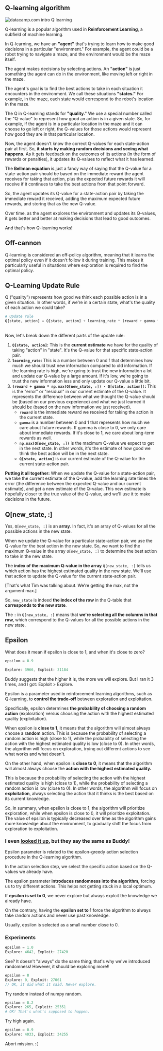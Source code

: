 ## Q-learning algorithm

<img src="https://res.cloudinary.com/dyd911kmh/image/upload/v1666973295/Q_Learning_Process_134331efc1.png" alt="datacamp.com intro Q learning">

<!--https://www.datacamp.com/tutorial/introduction-q-learning-beginner-tutorial-->

Q-learning is a popular algorithm used in **Reinforcement Learning**, a subfield of machine learning.

In Q-learning, we have an **"agent"** that's trying to learn how to make good decisions in a particular "environment."  For example, the agent could be a robot trying to navigate a maze, and the environment would be the maze itself.

The agent makes decisions by selecting actions. An **"action"** is just something the agent can do in the environment, like moving left or right in the maze.

The agent's goal is to find the best actions to take in each situation it encounters in the environment. We call these situations **"states."** For example, in the maze, each state would correspond to the robot's location in the maze.

The Q in Q-learning stands for **"quality."** We use a special number called the "Q-value" to represent how good an action is in a given state. So, for example, if the agent is in a particular location in the maze and it can choose to go left or right, the Q-values for those actions would represent how good they are in that particular location.

Now, the agent doesn't know the correct Q-values for each state-action pair at first. So, **it starts by making random decisions and seeing what happens.** As it gets feedback on the outcomes of its actions (in the form of rewards or penalties), it updates its Q-values to reflect what it has learned.

The **Bellman equation** is just a fancy way of saying that the Q-value for a state-action pair should be based on the immediate reward the agent receives for taking that action, plus the expected future rewards it will receive if it continues to take the best actions from that point forward.

So, the agent updates its Q-value for a state-action pair by taking the immediate reward it received, adding the maximum expected future rewards, and storing that as the new Q-value.

Over time, as the agent explores the environment and updates its Q-values, it gets better and better at making decisions that lead to good outcomes.

And that's how Q-learning works!

## Off-cannon

Q-learning is considered an off-policy algorithm, meaning that it learns the optimal policy even if it doesn't follow it during training. This makes it particularly useful in situations where exploration is required to find the optimal policy.

## Q-Learning Update Rule

Q ("quality") represents how good we think each possible action is in a given situation. In other words, if we're in a certain state, what's the quality of each action we could take?

```py
# Update rule
Q[state, action] = Q[state, action] + learning_rate * (reward + gamma * np.max(Q[new_state, :]) - Q[state, action])
```

<br>
Now, let's break down the different parts of the update rule:

1. **`Q[state, action]`:** This is the **current estimate** we have for the quality of taking "action" in "state". It's the Q-value for that specific state-action pair.
2. **`learning_rate`:** This is a number between 0 and 1 that determines how much we should trust new information compared to old information. If the learning rate is high, we're going to trust the new information a lot and update our Q-value by a large amount. If it's low, we're going to trust the new information less and only update our Q-value a little bit.
3. **`(reward + gamma * np.max(Q[new_state, :]) - Q[state, action])`:** This is the "error" or "residual" in our current estimate of the Q-value. It represents the difference between what we thought the Q-value should be (based on our previous experience) and what we just learned it should be (based on the new information we just received).
    * **`reward`** is the immediate reward we received for taking the action in the current state.
    * **`gamma`** is a number between 0 and 1 that represents how much we care about future rewards. If gamma is close to 0, we only care about immediate rewards. If it's close to 1, we care about long-term rewards as well.
    * **`np.max(Q[new_state, :])`** is the maximum Q-value we expect to get in the next state. In other words, it's the estimate of how good we think the best action will be in the next state.
    * **`Q[state, action]`** is our current estimate of the Q-value for the current state-action pair.

**Putting it all together:** When we update the Q-value for a state-action pair, we take the current estimate of the Q-value, add the learning rate times the error (the difference between the expected Q-value and our current estimate), and get a new estimate of the Q-value. This new estimate is hopefully closer to the true value of the Q-value, and we'll use it to make decisions in the future.

## Q[new_state, :]

Yes, `Q[new_state, :]` is an **array**. In fact, it's an array of Q-values for all the possible actions in the new state.

When we update the Q-value for a particular state-action pair, we use the Q-value for the best action in the new state. So, we want to find the maximum Q-value in the array `Q[new_state, :]` to determine the best action to take in the new state.

The **index of the maximum Q-value in the array** `Q[new_state, :]` tells us which action has the highest estimated quality in the new state. We'll use that action to update the Q-value for the current state-action pair.

[That's what Tim was talking about.  We're getting the max, not the argument max.]

So, `new_state` is indeed **the index of the row** in the Q-table that **corresponds to the new state**.

The `:` in `Q[new_state, :]` means that **we're selecting all the columns in that row,** which correspond to the Q-values for all the possible actions in the new state.

## Epsilon

What does it mean if epsilon is close to 1, and when it's close to zero?

```c
epsilon = 0.9

Explore: 3966, Exploit: 31184
```

Buddy suggests that the higher it is, the more we will explore.  But I ran it 3 times, and I got: Exploit > Explore.

Epsilon is a parameter used in reinforcement learning algorithms, such as Q-learning, to **control the trade-off** between exploration and exploitation.

Specifically, epsilon determines **the probability of choosing a random action** (exploration) versus choosing the action with the highest estimated quality (exploitation).

When epsilon is **close to 1**, it means that the algorithm will almost always choose a **random** action. This is because the probability of selecting a random action is high (close to 1), while the probability of selecting the action with the highest estimated quality is low (close to 0). In other words, the algorithm will focus on exploration, trying out different actions to see what works and what doesn't.

On the other hand, when epsilon is **close to 0**, it means that the algorithm will almost always choose the **action with the highest estimated quality.** 

This is because the probability of selecting the action with the highest estimated quality is high (close to 1), while the probability of selecting a random action is low (close to 0). In other words, the algorithm will focus on **exploitation**, always selecting the action that it thinks is the best based on its current knowledge.

So, in summary, when epsilon is close to 1, the algorithm will prioritize exploration, while when epsilon is close to 0, it will prioritize exploitation. The value of epsilon is typically decreased over time as the algorithm gains more knowledge about the environment, to gradually shift the focus from exploration to exploitation.

### I even [looked it up](https://www.baeldung.com/cs/epsilon-greedy-q-learning), but they say the same as Buddy!

Epsilon parameter is related to the epsilon-greedy action selection procedure in the Q-learning algorithm.

In the action selection step, we select the specific action based on the Q-values we already have.

The epsilon parameter **introduces randomness into the algorithm,** forcing us to try different actions. This helps not getting stuck in a local optimum.

If **epsilon is set to 0**, we never explore but always exploit the knowledge we already have.

On the contrary, having the **epsilon set to 1** force the algorithm to always take random actions and never use past knowledge.

Usually, epsilon is selected as a small number close to 0.

### Experiments

```c
epsilon = 1.0
Explore: 4642, Exploit: 27420
```

See? It doesn't "always" do the same thing; that's why we've introduced randomness!  However, it should be exploring more!!

```c
epsilon = 0
Explore: 0, Exploit: 27061
// OK, it did what it said. Never explore.
```

Try random instead of numpy random.

```py
epsilon = 0.2
Explore: 265, Exploit: 25351
# OK! That's what's supposed to happen.
```

Try high again.

```py
epsilon = 0.9
Explore: 4033, Exploit: 34255
```

Abort mission. :(

<br>
